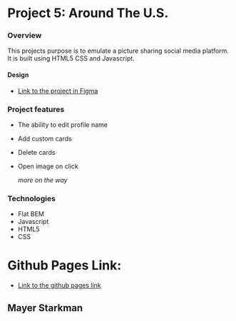 # Project 5: Around The U.S.


### Overview

This projects purpose is to emulate a picture sharing social media platform.
It is built using HTML5 CSS and Javascript.


#### Design

- [Link to the project in Figma](https://www.figma.com/file/SurN1jaeEQIhuZEDMhmWWf/Sprint-4-Around-The-U.S.-desktop-mobile?node-id=0%3A1)


### Project features

- The ability to edit profile name
- Add custom cards
- Delete cards
- Open image on click

  *more on the way*


### Technologies

- Flat BEM
- Javascript
- HTML5
- CSS


# Github Pages Link:

- [Link to the github pages link](https://mayerstrk.github.io/web_project_4/)


## Mayer Starkman
